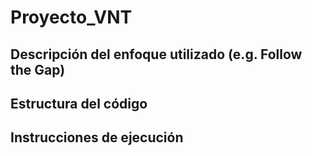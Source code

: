 # Proyecto_VNT
## Descripción del enfoque utilizado (e.g. Follow the Gap)

## Estructura del código
## Instrucciones de ejecución
